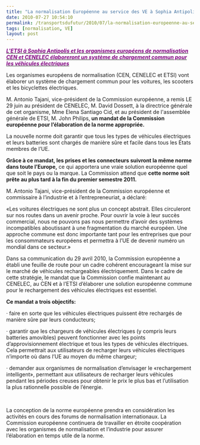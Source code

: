 ```yaml
---
title: "La normalisation Européenne au service des VE à Sophia Antipolis"
date: 2010-07-27 10:54:10
permalink: /transportsdufutur/2010/07/la-normalisation-europeenne-au-service-des-ve-a-sophia-antipolis.html
tags: [normalisation, VE]
layout: post
---
```


<p class="Titre41"><span><a href="http://www.investincotedazur.com/fr/newsletter/article.php?txt=act9434&rsu=121996&dim=363248fr121996&i=363"><strong><em><font color="#800080">L'ETSI à Sophia Antipolis et les organismes européens de normalisation CEN et CENELEC élaboreront un système de chargement commun pour les véhicules électriques</font></em></strong></a></span></p> <p class="NormalWeb2"><span>Les organismes européens de normalisation (CEN, CENELEC et ETSI) vont élaborer un système de chargement commun pour les voitures, les scooters et les bicyclettes électriques.</span></p> <p class="NormalWeb2"><span>M. Antonio Tajani, vice-président de la Commission européenne, a remis LE 29 juin au président de CENELEC, M. David Dossett, à la directrice générale de cet organisme, Mme Elena Santiago Cid, et au président de l'assemblée générale de ETSI, M. John Philips,<strong><span class="lev1"><span> un mandat de la Commission européenne pour l’élaboration de la norme appropriée. </span></span></strong></span></p> <p class="NormalWeb2"><span>La nouvelle norme doit garantir que tous les types de véhicules électriques et leurs batteries sont chargés de manière sûre et facile dans tous les États membres de l’UE.</span></p> <p class="NormalWeb2"><span class="lev1"><span><strong>Grâce à ce mandat, les prises et les connecteurs suivront la même norme dans toute l’Europe,</strong></span></span><span> ce qui apportera une vraie solution européenne quel que soit le pays ou la marque. La Commission attend que <strong><span class="lev1"><span>cette norme soit prête au plus tard à la fin du premier semestre 2011.</span></span></strong></span></p> <p class="NormalWeb2"><span>M. Antonio Tajani, vice-président de la Commission européenne et commissaire à l’industrie et à l’entrepreneuriat, a déclaré:</span></p> <p class="NormalWeb2"><span>«Les voitures électriques ne sont plus un concept abstrait. Elles circuleront sur nos routes dans un avenir proche. Pour ouvrir la voie à leur succès commercial, nous ne pouvons pas nous permettre d’avoir des systèmes incompatibles aboutissant à une fragmentation du marché européen. Une approche commune est donc importante tant pour les entreprises que pour les consommateurs européens et permettra à l’UE de devenir numéro un mondial dans ce secteur.»</span></p> <p class="NormalWeb2"><span>Dans sa communication du 29 avril 2010, la Commission européenne a établi une feuille de route pour un cadre cohérent encourageant la mise sur le marché de véhicules rechargeables électriquement. Dans le cadre de cette stratégie, le mandat que la Commission confie maintenant au CENELEC, au CEN et à l’ETSI d’élaborer une solution européenne commune pour le rechargement des véhicules électriques est essentiel.</span></p> <p class="NormalWeb2"><strong><span class="lev1"><span>Ce mandat a trois objectifs:</span></span><span></span></strong></p> <p class="NormalWeb2"><span><span>·<span>		 </span></span></span><span dir="ltr"><span>faire en sorte que les véhicules électriques puissent être rechargés de manière sûre par leurs conducteurs;</span></span></p> <p class="NormalWeb2"><span><span>·<span>		 </span></span></span><span dir="ltr"><span>garantir que les chargeurs de véhicules électriques (y compris leurs batteries amovibles) peuvent fonctionner avec les points d’approvisionnement électrique et tous les types de véhicules électriques. Cela permettrait aux utilisateurs de recharger leurs véhicules électriques n’importe où dans l’UE au moyen du même chargeur;</span></span></p> <p class="NormalWeb2"><span><span>·<span>		 </span></span></span><span dir="ltr"><span>demander aux organismes de normalisation d’envisager le «rechargement intelligent», permettant aux utilisateurs de recharger leurs véhicules pendant les périodes creuses pour obtenir le prix le plus bas et l’utilisation la plus rationnelle possible de l’énergie.</span></span></p> <p class="NormalWeb2"><span> </span></p><span>La conception de la norme européenne prendra en considération les activités en cours des forums de normalisation internationaux. La Commission européenne continuera de travailler en étroite coopération avec les organismes de normalisation et l’industrie pour assurer l’élaboration en temps utile de la norme.</span>
